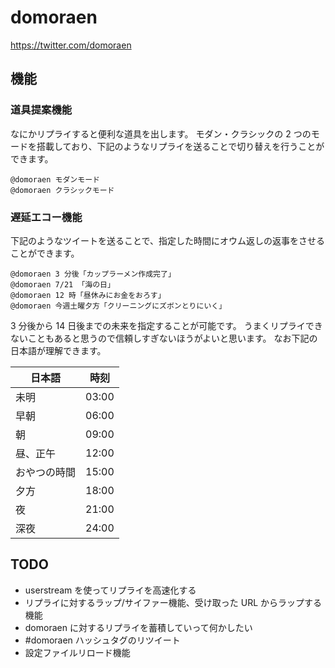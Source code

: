 # domoraen

https://twitter.com/domoraen

## 機能

### 道具提案機能

なにかリプライすると便利な道具を出します。
モダン・クラシックの 2 つのモードを搭載しており、下記のようなリプライを送ることで切り替えを行うことができます。

	@domoraen モダンモード
	@domoraen クラシックモード

### 遅延エコー機能

下記のようなツイートを送ることで、指定した時間にオウム返しの返事をさせることができます。

	@domoraen 3 分後「カップラーメン作成完了」
	@domoraen 7/21 「海の日」
	@domoraen 12 時「昼休みにお金をおろす」
	@domoraen 今週土曜夕方「クリーニングにズボンとりにいく」

3 分後から 14 日後までの未来を指定することが可能です。
うまくリプライできないこともあると思うので信頼しすぎないほうがよいと思います。
なお下記の日本語が理解できます。

| 日本語       | 時刻  | 
| ------------ | ----- |
| 未明         | 03:00 |  
| 早朝         | 06:00 | 
| 朝           | 09:00 | 
| 昼、正午     | 12:00 | 
| おやつの時間 | 15:00 | 
| 夕方         | 18:00 | 
| 夜           | 21:00 | 
| 深夜         | 24:00 | 

## TODO

* userstream を使ってリプライを高速化する
* リプライに対するラップ/サイファー機能、受け取った URL からラップする機能
* domoraen に対するリプライを蓄積していって何かしたい
* #domoraen ハッシュタグのリツイート
* 設定ファイルリロード機能


